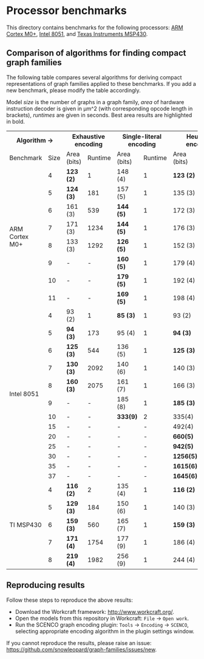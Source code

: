 # Processor benchmarks

This directory contains benchmarks for the following processors: [ARM Cortex M0+](https://en.wikipedia.org/wiki/ARM_Cortex-M#Cortex-M0.2B), [Intel 8051](https://en.wikipedia.org/wiki/Intel_MCS-51), and [Texas Instruments MSP430](https://en.wikipedia.org/wiki/TI_MSP430).

## Comparison of algorithms for finding compact graph families
The following table compares several algorithms for deriving compact representations of graph families applied to these benchmarks. If you add a new benchmark, please modify the table accordingly.

Model _size_ is the number of graphs in a graph family, _area_ of hardware instruction decoder is given in μm^2 (with corresponding opcode length in brackets), _runtimes_ are given in seconds. Best area results are highlighted in bold.

<table>
  <tr>
    <th colspan="2">Algorithm →</th>
    <th colspan="2">Exhaustive encoding</th>
    <th colspan="2">Single-literal encoding</th>
    <th colspan="2">Heuristic encoding</th>
    <th colspan="2">SAT-based encoding</th>
  </tr>
  <tr>
    <td>Benchmark</td>
    <td>Size</td>
    <td width="80pt">Area (bits)</td>
    <td>Runtime</td>
    <td width="80pt">Area (bits)</td>
    <td>Runtime</td>
    <td width="80pt">Area (bits)</td>
    <td>Runtime</td>
    <td width="80pt">Area (bits)</td>
    <td>Runtime</td>
  </tr>
  <tr>
    <td rowspan="8">ARM Cortex M0+</td>
    <td>4</td>
    <td><strong>123 (2)</strong></td>
    <td>1</td>
    <td>148 (4)</td>
    <td>1</td>
    <td><strong>123 (2)</strong></td>
    <td>2</td>
    <td><strong>123 (2)</strong></td>
    <td>1</td>
  </tr>
  <tr>
    <td>5</td>
    <td><strong>124 (3)</strong></td>
    <td>181</td>
    <td>157 (5)</td>
    <td>1</td>
    <td>135 (3)</td>
    <td>3</td>
    <td>155</td>
    <td>1</td>
  </tr>
  <tr>
    <td>6</td>
    <td>161 (3)</td>
    <td>539</td>
    <td><strong>144 (5)</strong></td>
    <td>1</td>
    <td>172 (3)</td>
    <td>3</td>
    <td>182 (3)</td>
    <td>1</td>
  </tr>
  <tr>
    <td>7</td>
    <td>171 (3)</td>
    <td>1234</td>
    <td><strong>144 (5)</strong></td>
    <td>1</td>
    <td>176 (3)</td>
    <td>3</td>
    <td>172 (3)</td>
    <td>1</td>
  </tr>
  <tr>
    <td>8</td>
    <td>133 (3)</td>
    <td>1292</td>
    <td><strong>126 (5)</strong></td>
    <td>1</td>
    <td>152 (3)</td>
    <td>3</td>
    <td>166 (3)</td>
    <td>2</td>
  </tr>
  <tr>
    <td>9</td>
    <td>-</td>
    <td>-</td>
    <td><strong>160 (5)</strong></td>
    <td>1</td>
    <td>179 (4)</td>
    <td>4</td>
    <td>187 (4)</td>
    <td>1</td>
  </tr>
  <tr>
    <td>10</td>
    <td>-</td>
    <td>-</td>
    <td><strong>179 (5)</strong></td>
    <td>1</td>
    <td>192 (4)</td>
    <td>4</td>
    <td>180 (4)</td>
    <td>1</td>
  </tr>
  <tr>
    <td>11</td>
    <td>-</td>
    <td>-</td>
    <td><strong>169 (5)</strong></td>
    <td>1</td>
    <td>198 (4)</td>
    <td>4</td>
    <td>205 (4)</td>
    <td>2</td>
  </tr>
  <tr>
    <td rowspan="13">Intel 8051</td>
    <td>4</td>
    <td>93 (2)</td>
    <td>1</td>
    <td><strong>85 (3)</strong></td>
    <td>1</td>
    <td>93 (2)</td>
    <td>1</td>
    <td>93</td>
    <td>1</td>
  </tr>
  <tr>
    <td>5</td>
    <td><strong>94 (3)</strong></td>
    <td>173</td>
    <td>95 (4)</td>
    <td>1</td>
    <td><strong>94 (3)</strong></td>
    <td>2</td>
    <td>96 (3)</td>
    <td>1</td>
  </tr>
  <tr>
    <td>6</td>
    <td><strong>125 (3)</strong></td>
    <td>544</td>
    <td>136 (5)</td>
    <td>1</td>
    <td><strong>125 (3)</strong></td>
    <td>3</td>
    <td>147 (3)</td>
    <td>1</td>
  </tr>
  <tr>
    <td>7</td>
    <td><strong>130 (3)</strong></td>
    <td>2092</td>
    <td>140 (6)</td>
    <td>1</td>
    <td>140 (3)</td>
    <td>3</td>
    <td>144 (3)</td>
    <td>1</td>
  </tr>
  <tr>
    <td>8</td>
    <td><strong>160 (3)</strong></td>
    <td>2075</td>
    <td>161 (7)</td>
    <td>1</td>
    <td>166 (3)</td>
    <td>3</td>
    <td>196 (3)</td>
    <td>3</td>
  </tr>
  <tr>
    <td>9</td>
    <td>-</td>
    <td>-</td>
    <td>185 (8)</td>
    <td>1</td>
    <td><strong>185 (3)</strong></td>
    <td>3</td>
    <td>196 (4)</td>
    <td>3</td>
  </tr>
  <tr>
    <td>10</td>
    <td>-</td>
    <td>-</td>
    <td><strong>333(9)</strong></td>
    <td>2</td>
    <td>335(4)</td>
    <td>3</td>
    <td>361(5)</td>
    <td>5</td>
  </tr>
  <tr>
    <td>15</td>
    <td>-</td>
    <td>-</td>
    <td>-</td>
    <td>-</td>
    <td>492(4)</td>
    <td>4</td>
    <td><strong>444(9)</strong></td>
    <td>36</td>
  </tr>
  <tr>
    <td>20</td>
    <td>-</td>
    <td>-</td>
    <td>-</td>
    <td>-</td>
    <td><strong>660(5)</strong></td>
    <td>4</td>
    <td>-</td>
    <td>-</td>
  </tr>
  <tr>
    <td>25</td>
    <td>-</td>
    <td>-</td>
    <td>-</td>
    <td>-</td>
    <td><strong>942(5)</strong></td>
    <td>4</td>
    <td>-</td>
    <td>-</td>
  </tr>
  <tr>
    <td>30</td>
    <td>-</td>
    <td>-</td>
    <td>-</td>
    <td>-</td>
    <td><strong>1256(5)</strong></td>
    <td>4</td>
    <td>-</td>
    <td>-</td>
  </tr>
  <tr>
    <td>35</td>
    <td>-</td>
    <td>-</td>
    <td>-</td>
    <td>-</td>
    <td><strong>1615(6)</strong></td>
    <td>5</td>
    <td>-</td>
    <td>-</td>
  </tr>
  <tr>
    <td>37</td>
    <td>-</td>
    <td>-</td>
    <td>-</td>
    <td>-</td>
    <td><strong>1645(6)</strong></td>
    <td>5</td>
    <td>-</td>
    <td>-</td>
  </tr>
    <td rowspan="5">TI MSP430</td>
    <td>4</td>
    <td><strong>116 (2)</strong></td>
    <td>2</td>
    <td>135 (4)</td>
    <td>1</td>
    <td><strong>116 (2)</strong></td>
    <td>4</td>
    <td>-</td>
    <td>-</td>
  </tr>
  <tr>
    <td>5</td>
    <td><strong>129 (3)</strong></td>
    <td>184</td>
    <td>150 (6)</td>
    <td>1</td>
    <td>140 (3)</td>
    <td>4</td>
    <td>-</td>
    <td>-</td>
  </tr>
  <tr>
    <td>6</td>
    <td><strong>159 (3)</strong></td>
    <td>560</td>
    <td>165 (7)</td>
    <td>1</td>
    <td><strong>159 (3)</strong></td>
    <td>4</td>
    <td>-</td>
    <td>-</td>
  </tr>
  <tr>
    <td>7</td>
    <td><strong>171 (4)</strong></td>
    <td>1754</td>
    <td>177 (9)</td>
    <td>1</td>
    <td>186 (4)</td>
    <td>4</td>
    <td>-</td>
    <td>-</td>
  </tr>
  <tr>
    <td>8</td>
    <td><strong>219 (4)</strong></td>
    <td>1982</td>
    <td>256 (9)</td>
    <td>1</td>
    <td>244 (4)</td>
    <td>4</td>
    <td>-</td>
    <td>-</td>
  </tr>
</table>

## Reproducing results
Follow these steps to reproduce the above results:
* Download the Workcraft framework: http://www.workcraft.org/.
* Open the models from this repository in Workcraft: `File` → `Open work`.
* Run the SCENCO graph encoding plugin: `Tools` → `Encoding` → `SCENCO`, selecting appropriate encoding algorithm in the plugin settings window.

If you cannot reproduce the results, please raise an issue: https://github.com/snowleopard/graph-families/issues/new.
